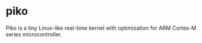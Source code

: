 # piko
Piko is a tiny Linux-like real-time kernel with optimization for ARM Cortex-M series microcontroller.
